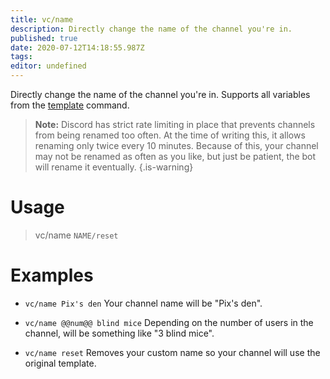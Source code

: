 ```yaml
---
title: vc/name
description: Directly change the name of the channel you're in.
published: true
date: 2020-07-12T14:18:55.987Z
tags: 
editor: undefined
---
```


Directly change the name of the channel you're in. Supports all variables from the [template](/command/template) command.

> **Note:** Discord has strict rate limiting in place that prevents channels from being renamed too often. At the time of writing this, it allows renaming only twice every 10 minutes. Because of this, your channel may not be renamed as often as you like, but just be patient, the bot will rename it eventually.
{.is-warning}

# Usage

> vc/name `NAME/reset`

# Examples

* `vc/name Pix's den`
Your channel name will be "Pix's den".

* `vc/name @@num@@ blind mice`
Depending on the number of users in the channel, will be something like "3 blind mice".

* `vc/name reset`
Removes your custom name so your channel will use the original template.